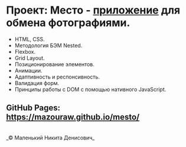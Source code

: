 # Проект: Место - [приложение](https://mazouraw.github.io/mesto/) для обмена фотографиями.

- HTML, CSS.
- Методология БЭМ Nested.
- Flexbox.
- Grid Layout.
- Позиционирование элементов.
- Анимации.
- Адаптивность и респонсивность.
- Валидация форм.
- Принципы работы с DOM с помощью нативного JavaScript.

## GitHub Pages: https://mazouraw.github.io/mesto/

<br>
_© Маленький Никита Денисович_
